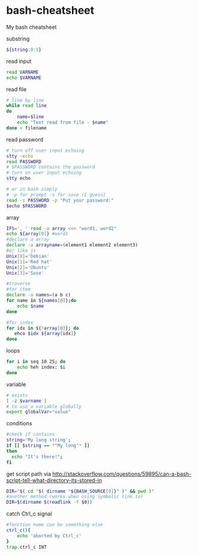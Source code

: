 bash-cheatsheet
===============

My bash cheatsheet

substring
```bash
${string:0:1}
```

read input
```bash
read VARNAME
echo $VARNAME
```

read file
```bash
# line by line
while read line
do
    name=$line
    echo "Text read from file - $name"
done < filename
```

read password
```bash
# turn off user input echoing
stty -echo
read PASSWORD
# $PASSWORD contains the password
# turn on user input echoing
stty echo

# or in bash simply
# -p for prompt -s for save (I guess)
read -s PASSWORD -p "Put your password:"
$echo $PASSWORD

```

array
```bash
IFS=', ' read -a array <<< "word1, word2"
echo ${array[0]} #word1
#declare a array
declare -a arrayname=(element1 element2 element3)
#or like js
Unix[0]='Debian'
Unix[1]='Red hat'
Unix[2]='Ubuntu'
Unix[3]='Suse'

#traverse
#for item
declare -a names=(a b c)
for name in ${names[@]};do
    echo $name
done

#for index
for idx in ${!array[@]}; do
   ehco $idx ${array[idx]}
done

```

loops
```bash
for i in seq 10 25; do
    echo heh index: $i
done

```

variable
```bash
# exists
[ -z $varname ]  
# to use a variable globally
export globalVar="value"
```
conditions
```bash
#check if contains
string='My long string';
if [[ $string == *"My long"* ]]
then
  echo "It's there!";
fi
```

get script path
via http://stackoverflow.com/questions/59895/can-a-bash-script-tell-what-directory-its-stored-in
```bash
DIR="$( cd "$( dirname "${BASH_SOURCE[0]}" )" && pwd )"
#another method (works when using symbolic link to)
DIR=$(dirname $(readlink -f $0))
```

catch Ctrl_c signal
```bash
#function name can be something else
ctrl_c(){
	echo 'aborted by Ctrl_c'
}
trap ctrl_c INT
```

